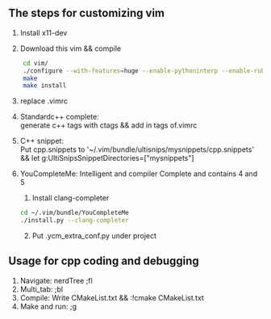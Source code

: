 ## The steps for customizing vim
1. Install x11-dev 

2. Download this vim && compile 
```bash
    cd vim/
    ./configure --with-features=huge --enable-pythoninterp --enable-rubyinterp --enable-luainterp --enable-perlinterp --with-python-config-dir=/usr/lib/python2.7/config/ --enable-gui=gtk2 --enable-cscope --prefix=/usr
    make
    make install
```
3. replace .vimrc 

4. Standardc++ complete:  
    generate c++ tags with ctags && add in tags of.vimrc 

5. C++ snippet:   
    Put cpp.snippets to '~/.vim/bundle/ultisnips/mysnippets/cpp.snippets' && let g:UltiSnipsSnippetDirectories=["mysnippets"] 

6. YouCompleteMe: Intelligent and compiler Complete and contains 4 and 5

    1. Install clang-completer 
    ```bash
    cd ~/.vim/bundle/YouCompleteMe
    ./install.py --clang-completer
    ```
    2. Put .ycm_extra_conf.py under project



## Usage for cpp coding and debugging
1. Navigate: nerdTree ;fl
2. Multi_tab: ;bl 
3. Compile: Write CMakeList.txt && :!cmake CMakeList.txt 
4. Make and run: ;g 
